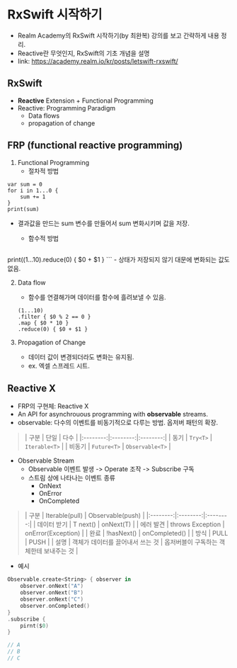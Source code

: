 # RxSwift 시작하기
- Realm Academy의 RxSwift 시작하기(by 최완복) 강의를 보고 간략하게 내용 정리.
- Reactive란 무엇인지, RxSwift의 기초 개념을 설명
- link: https://academy.realm.io/kr/posts/letswift-rxswift/


## RxSwift
- **Reactive** Extension + Functional Programming
- Reactive: Programming Paradigm
    + Data flows
    + propagation of change
    

## FRP (functional reactive programming)
1. Functional Programming
    - 절차적 방법
>
``` 
var sum = 0
for i in 1...0 {
    sum += 1
}
print(sum)
```
- 결과값을 만드는 sum 변수를 만들어서 sum 변화시키며 값을 저장.

    + 함수적 방법
    >
    ```
print((1...10).reduce(0) { $0 + $1 }
    ```
    - 상태가 저장되지 않기 대문에 변화되는 값도 없음.

2. Data flow
    - 함수를 연결해가며 데이터를 함수에 흘려보낼 수 있음.
    >
    ```
    (1...10)
    .filter { $0 % 2 == 0 }
    .map { $0 * 10 }
    .reduce(0) { $0 + $1 }
    ```

3. Propagation of Change
    - 데이터 값이 변경되더라도 변화는 유지됨.
    - ex. 엑셀 스프레드 시트.

## Reactive X
- FRP의 구현체: Reactive X
- An API for asynchrouous programming with **observable** streams.
- observable: 다수의 이벤트를 비동기적으로 다루는 방법. 옵저버 패턴의 확장.

>| 구분 | 단일 | 다수 |
|:--------:|:--------:|:--------:|
| 동기 | `Try<T>` | `Iterable<T>` |
| 비동기 | `Future<T>` | `Observable<T>` |


- Observable Stream
    - Observable 이벤트 발생 -> Operate 조작 -> Subscribe 구독
    - 스트림 상에 나타나는 이벤트 종류
        + OnNext
        + OnError
        + OnCompleted

>| 구분 | Iterable(pull) | Observable(push) |
|:--------:|:--------:|:--------:|
| 데이터 받기 | T next() | onNext(T) |
| 에러 발견 | throws Exception | onError(Exception) |
| 완료 | !hasNext() | onCompleted() |
| 방식 | PULL | PUSH |
| 설명 | 객체가 데이터를 끌어내서 쓰는 것 | 옵저버블이 구독하는 객체한테 보내주는 것 |


- 예시
``` swift
Observable.create<String> { observer in 
    observer.onNext("A")
    observer.onNext("B")
    observer.onNext("C")
    observer.onCompleted()
}
.subscribe {
    pirnt($0) 
}

// A
// B
// C
```
    